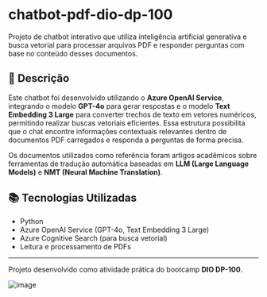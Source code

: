 # chatbot-pdf-dio-dp-100

Projeto de chatbot interativo que utiliza inteligência artificial generativa e busca vetorial para processar arquivos PDF e responder perguntas com base no conteúdo desses documentos.

## 📌 Descrição

Este chatbot foi desenvolvido utilizando o **Azure OpenAI Service**, integrando o modelo **GPT-4o** para gerar respostas e o modelo **Text Embedding 3 Large** para converter trechos de texto em vetores numéricos, permitindo realizar buscas vetoriais eficientes. Essa estrutura possibilita que o chat encontre informações contextuais relevantes dentro de documentos PDF carregados e responda a perguntas de forma precisa.

Os documentos utilizados como referência foram artigos acadêmicos sobre ferramentas de tradução automática baseadas em **LLM (Large Language Models)** e **NMT (Neural Machine Translation)**.

## 📚 Tecnologias Utilizadas
- Python
- Azure OpenAI Service (GPT-4o, Text Embedding 3 Large)
- Azure Cognitive Search (para busca vetorial)
- Leitura e processamento de PDFs

---

Projeto desenvolvido como atividade prática do bootcamp **DIO DP-100**.

![image](https://github.com/user-attachments/assets/b9716b43-6a5c-4a61-a0fe-0d4643cc0e9c)

